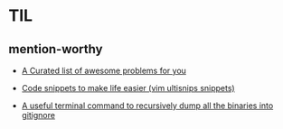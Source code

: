 # TIL

## mention-worthy

* [A Curated list of awesome problems for you](awesome-list.md)

* [Code snippets to make life easier (vim ultisnips snippets)](https://github.com/aravindm711/.dotfiles/tree/master/.vim/ultisnips)

* [A useful terminal command to recursively dump all the binaries into gitignore](https://github.com/aravindm711/.dotfiles/tree/master/bin/add-exec-gitignore)

